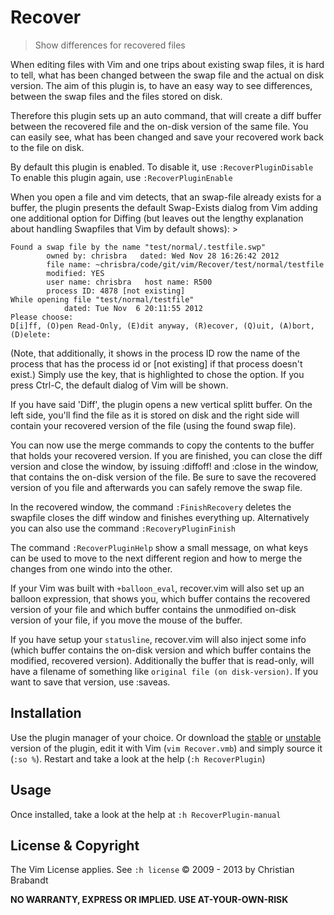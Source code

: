 Recover
======
> Show differences for recovered files

When editing files with Vim and one trips about existing swap files, it is hard to tell, what has been changed between the swap file and the actual on disk version. The aim of this plugin is, to have an easy way to see differences, between the swap files and the files stored on disk.

Therefore this plugin sets up an auto command, that will create a diff buffer between the recovered file and the on-disk version of the same file. You can easily see, what has been changed and save your recovered work back to the file on disk.

By default this plugin is enabled. To disable it, use `:RecoverPluginDisable`
To enable this plugin again, use `:RecoverPluginEnable`

When you open a file and vim detects, that an swap-file already exists for a buffer, the plugin presents the default Swap-Exists dialog from Vim adding one additional option for Diffing (but leaves out the lengthy explanation about handling Swapfiles that Vim by default shows): >

    Found a swap file by the name "test/normal/.testfile.swp"
            owned by: chrisbra   dated: Wed Nov 28 16:26:42 2012
            file name: ~chrisbra/code/git/vim/Recover/test/normal/testfile
            modified: YES
            user name: chrisbra   host name: R500
            process ID: 4878 [not existing]
    While opening file "test/normal/testfile"
                dated: Tue Nov  6 20:11:55 2012
    Please choose:
    D[i]ff, (O)pen Read-Only, (E)dit anyway, (R)ecover, (Q)uit, (A)bort, (D)elete:


(Note, that additionally, it shows in the process ID row the name of the process that has the process id or [not existing] if that process doesn't exist.) Simply use the key, that is highlighted to chose the option. If you press Ctrl-C, the default dialog of Vim will be shown.

If you have said 'Diff', the plugin opens a new vertical splitt buffer. On the left side, you'll find the file as it is stored on disk and the right side will contain your recovered version of the file (using the found swap file).

You can now use the merge commands to copy the contents to the buffer that holds your recovered version. If you are finished, you can close the diff version and close the window, by issuing :diffoff! and :close in the window, that contains the on-disk version of the file. Be sure to save the recovered version of you file and afterwards you can safely remove the swap file.

In the recovered window, the command `:FinishRecovery` deletes the swapfile closes the diff window and finishes everything up. Alternatively you can also use the command `:RecoveryPluginFinish`

The command `:RecoverPluginHelp` show a small message, on what keys can be used to move to the next different region and how to merge the changes from one windo into the other.

If your Vim was built with `+balloon_eval`, recover.vim will also set up an balloon expression, that shows you, which buffer contains the recovered version of your file and which buffer contains the unmodified on-disk version of your file, if you move the mouse of the buffer.

If you have setup your `statusline`, recover.vim will also inject some info (which buffer contains the on-disk version and which buffer contains the modified, recovered version). Additionally the buffer that is read-only, will have a filename  of something like `original file (on disk-version)`. If you want to save that version, use :saveas.

Installation
---

Use the plugin manager of your choice. Or download the [stable][] or [unstable][] version of the plugin, edit it with Vim (`vim Recover.vmb`) and simply source it (`:so %`). Restart and take a look at the help (`:h RecoverPlugin`)

[unstable]: https://github.com/chrisbra/Recover.vim
[stable]: http://www.vim.org/scripts/script.php?script_id=3068

Usage
---
Once installed, take a look at the help at `:h RecoverPlugin-manual`

License & Copyright
-------

The Vim License applies. See `:h license`
© 2009 - 2013 by Christian Brabandt

__NO WARRANTY, EXPRESS OR IMPLIED.  USE AT-YOUR-OWN-RISK__
